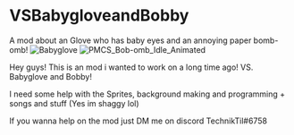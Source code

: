 # VSBabygloveandBobby
A mod about an Glove who has baby eyes and an annoying paper bomb-omb!
![Babyglove](https://user-images.githubusercontent.com/89487150/131400153-09364355-5c2c-4b93-961b-79e87a14ebfd.png)
![PMCS_Bob-omb_Idle_Animated](https://user-images.githubusercontent.com/89487150/131400167-670c7d69-d619-4991-9adf-bbbb6a0acf60.gif)


Hey guys! This is an mod i wanted to work on a long time ago! VS. Babyglove and Bobby!


I need some help with the Sprites, background making and programming + songs and stuff (Yes im shaggy lol)

If you wanna help on the mod just DM me on discord TechnikTil#6758
